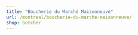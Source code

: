 ```yaml
---
title: "Boucherie du Marché Maisonneuve"
url: /montreal/boucherie-du-marche-maisonneuve/
shop: butcher
---
```

